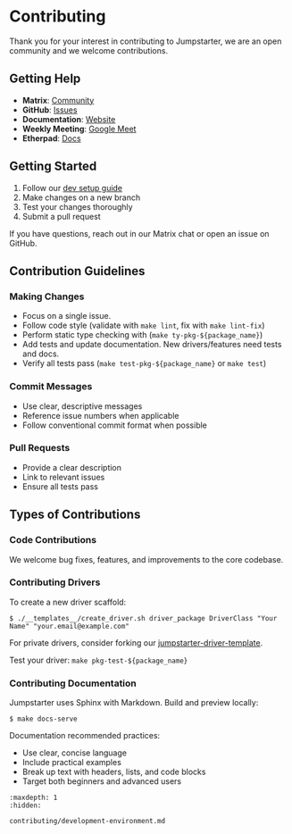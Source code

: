 # Contributing

Thank you for your interest in contributing to Jumpstarter, we are an open
community and we welcome contributions.

## Getting Help

- **Matrix**: [Community](https://matrix.to/#/#jumpstarter:matrix.org)
- **GitHub**: [Issues](https://github.com/jumpstarter-dev/jumpstarter/issues)
- **Documentation**: [Website](https://jumpstarter.dev/)
- **Weekly Meeting**: [Google Meet](https://meet.google.com/gzd-hhbd-hpu)
- **Etherpad**: [Docs](https://etherpad.jumpstarter.dev/pad-lister)

## Getting Started

1. Follow our [dev setup guide](./contributing/development-environment.md)
2. Make changes on a new branch
3. Test your changes thoroughly
4. Submit a pull request

If you have questions, reach out in our Matrix chat or open an issue on GitHub.

## Contribution Guidelines

### Making Changes

- Focus on a single issue.
- Follow code style (validate with `make lint`, fix with `make lint-fix`)
- Perform static type checking with (`make ty-pkg-${package_name}`)
- Add tests and update documentation. New drivers/features need tests and docs.
- Verify all tests pass (`make test-pkg-${package_name}` or `make test`)

### Commit Messages

- Use clear, descriptive messages
- Reference issue numbers when applicable
- Follow conventional commit format when possible

### Pull Requests

- Provide a clear description
- Link to relevant issues
- Ensure all tests pass

## Types of Contributions

### Code Contributions

We welcome bug fixes, features, and improvements to the core codebase.

### Contributing Drivers

To create a new driver scaffold:

```console
$ ./__templates__/create_driver.sh driver_package DriverClass "Your Name" "your.email@example.com"
```

For private drivers, consider forking our
[jumpstarter-driver-template](https://github.com/jumpstarter-dev/jumpstarter-driver-template).

Test your driver: `make pkg-test-${package_name}`

### Contributing Documentation

Jumpstarter uses Sphinx with Markdown. Build and preview locally:

```console
$ make docs-serve
```

Documentation recommended practices:

- Use clear, concise language
- Include practical examples
- Break up text with headers, lists, and code blocks
- Target both beginners and advanced users

```{toctree}
:maxdepth: 1
:hidden:

contributing/development-environment.md
```
